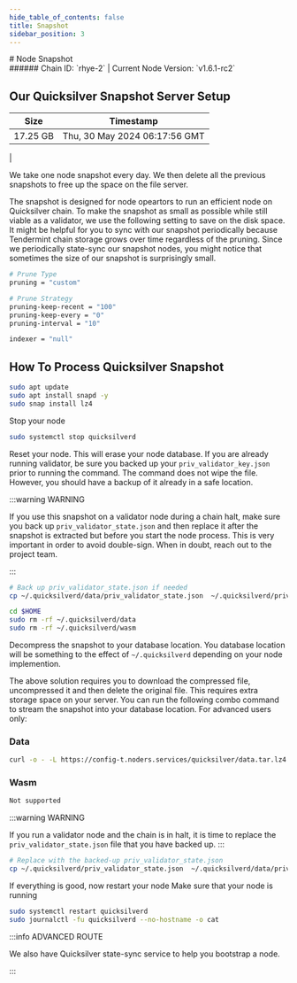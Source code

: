 ```yaml
---
hide_table_of_contents: false
title: Snapshot
sidebar_position: 3
---
```


<div class="h1-with-icon icon-quicksilver">
# Node Snapshot
</div>
###### Chain ID: `rhye-2` | Current Node Version: `v1.6.1-rc2`

## Our Quicksilver Snapshot Server Setup

| Size   | Timestamp    |
|--------|--------------|
| 17.25 GB | Thu, 30 May 2024 06:17:56 GMT  |


We take one node snapshot every day. We then delete all the previous snapshots to free up the space on the file server.

The snapshot is designed for node opeartors to run an efficient node on Quicksilver chain. To make the snapshot as small as possible while still viable as a validator, we use the following setting to save on the disk space. It might be helpful for you to sync with our snapshot periodically because Tendermint chain storage grows over time regardless of the pruning. Since we periodically state-sync our snapshot nodes, you might notice that sometimes the size of our snapshot is surprisingly small.

```bash title="app.toml"
# Prune Type
pruning = "custom"

# Prune Strategy
pruning-keep-recent = "100"
pruning-keep-every = "0"
pruning-interval = "10"
```

```bash title="config.toml"
indexer = "null"
```

## How To Process Quicksilver Snapshot
```bash
sudo apt update
sudo apt install snapd -y
sudo snap install lz4
```

Stop your node
```bash
sudo systemctl stop quicksilverd
```
Reset your node. This will erase your node database. If you are already running validator, be sure you backed up your `priv_validator_key.json` prior to running the command. The command does not wipe the file. However, you should have a backup of it already in a safe location.

:::warning WARNING

If you use this snapshot on a validator node during a chain halt, make sure you back up `priv_validator_state.json` and then replace it after the snapshot is extracted but before you start the node process. This is very important in order to avoid double-sign. When in doubt, reach out to the project team.

:::

```bash
# Back up priv_validator_state.json if needed
cp ~/.quicksilverd/data/priv_validator_state.json  ~/.quicksilverd/priv_validator_state.json

cd $HOME
sudo rm -rf ~/.quicksilverd/data
sudo rm -rf ~/.quicksilverd/wasm
```

Decompress the snapshot to your database location. You database location will be something to the effect of `~/.quicksilverd` depending on your node implemention.

The above solution requires you to download the compressed file, uncompressed it and then delete the original file. This requires extra storage space on your server. You can run the following combo command to stream the snapshot into your database location. For advanced users only:
### Data
```bash
curl -o - -L https://config-t.noders.services/quicksilver/data.tar.lz4 | lz4 -d | tar -x -C ~/.quicksilverd
```
### Wasm
```bash
Not supported
```

:::warning WARNING

If you run a validator node and the chain is in halt, it is time to replace the `priv_validator_state.json` file that you have backed up.
:::

```bash
# Replace with the backed-up priv_validator_state.json
cp ~/.quicksilverd/priv_validator_state.json  ~/.quicksilverd/data/priv_validator_state.json
```

If everything is good, now restart your node
Make sure that your node is running

```bash
sudo systemctl restart quicksilverd
sudo journalctl -fu quicksilverd --no-hostname -o cat
```

:::info ADVANCED ROUTE

We also have Quicksilver state-sync service to help you bootstrap a node.

:::
